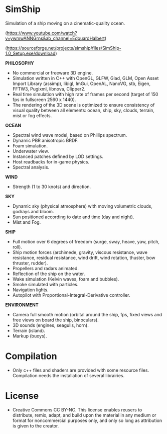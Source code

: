 # SimShip
Simulation of a ship moving on a cinematic-quality ocean. 

(https://www.youtube.com/watch?v=ywmwANNGrns&ab_channel=EdouardHalbert)

(https://sourceforge.net/projects/simship/files/SimShip-1.0_Setup.exe/download)

**PHILOSOPHY**
- No commercial or freeware 3D engine.
- Simulation written in C++ with OpenGL, GLFW, Glad, GLM, Open Asset Import Library (assimp), libigl, ImGui, OpenAL, NanoVG, stb, Eigen, FFTW3, Pugixml, libnova, Clipper2.
- Real time simulation with high rate of frames per second (target of 150 fps in fullscreen 2560 x 1440).
- The rendering of the 3D scene is optimized to ensure consistency of visual quality between all elements: ocean, ship, sky, clouds, terrain, mist or fog effects.


**OCEAN**

- Spectral wind wave model, based on Phillips spectrum.
- Dynamic PBR anisotropic BRDF.
- Foam simulation.
- Underwater view.
- Instanced patches defined by LOD settings.
- Host readbacks for in-game physics.
- Spectral analysis.

**WIND**

- Strength (1 to 30 knots) and direction.

**SKY**

- Dynamic sky (physical atmosphere) with moving volumetric clouds, godrays and bloom.
- Sun positioned according to date and time (day and night).
- Mist and Fog.

**SHIP**

- Full motion over 6 degrees of freedom (surge, sway, heave, yaw, pitch, roll).
- Ship motion forces (archimede, gravity, viscous resistance, wave resistance, residual resistance, wind drift, wind rotation, thuster, bow thruster, rudder).
- Propellers and radars animated.
- Reflection of the ship on the water.
- Wake simulation (Kelvin waves, foam and bubbles).
- Smoke simulated with particles.
- Navigation lights.
- Autopilot with Proportional-Integral-Derivative controller.

**ENVIRONMENT**

- Camera full smooth motion (orbital around the ship, fps, fixed views and free views on board the ship, binoculars).
- 3D sounds (engines, seagulls, horn).
- Terrain (island).
- Markup (buoys).

# Compilation

- Only c++ files and shaders are provided with some resource files. Compilation needs the installation of several librairies.

# License

- Creative Commons CC BY-NC. This license enables reusers to distribute, remix, adapt, and build upon the material in any medium or format for noncommercial purposes only, and only so long as attribution is given to the creator.
